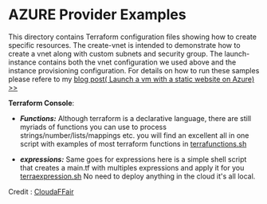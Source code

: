 # AZURE Provider Examples
This directory contains Terraform configuration files showing how to create specific resources. The create-vnet is intended to demonstrate how to create a vnet 
along with custom subnets and security group. The launch-instance contains both the vnet configuration we used above and the instance provisioning configuration. 
For details on how to run these samples please refere to my [blog post( Launch a vm with a static website on Azure) >>](https://brokedba.blogspot.com/2021/10/terraform-for-dummies-part-3-launch-vm.html)


 **Terraform Console**:
- ***Functions:*** Although terraform is a declarative language, there are still myriads of functions you can use to process strings/number/lists/mappings etc. 
you will find an excellent all in one script with examples of most terraform functions in [terrafunctions.sh](https://github.com/brokedba/terraform-examples/blob/master/terraform-provider-azure/terrafunctions.sh) 

- ***expressions:***  Same goes for expressions here is a simple shell script that creates a main.tf with multiples expressions and apply it for you [terraexpression.sh](https://github.com/brokedba/terraform-examples/blob/master/terraform-provider-azure/terraexpressions.sh) No need to deploy anything in the cloud it's all local.

Credit : [CloudaFFair](https://cloudaffaire.com/terraform-functions/)

